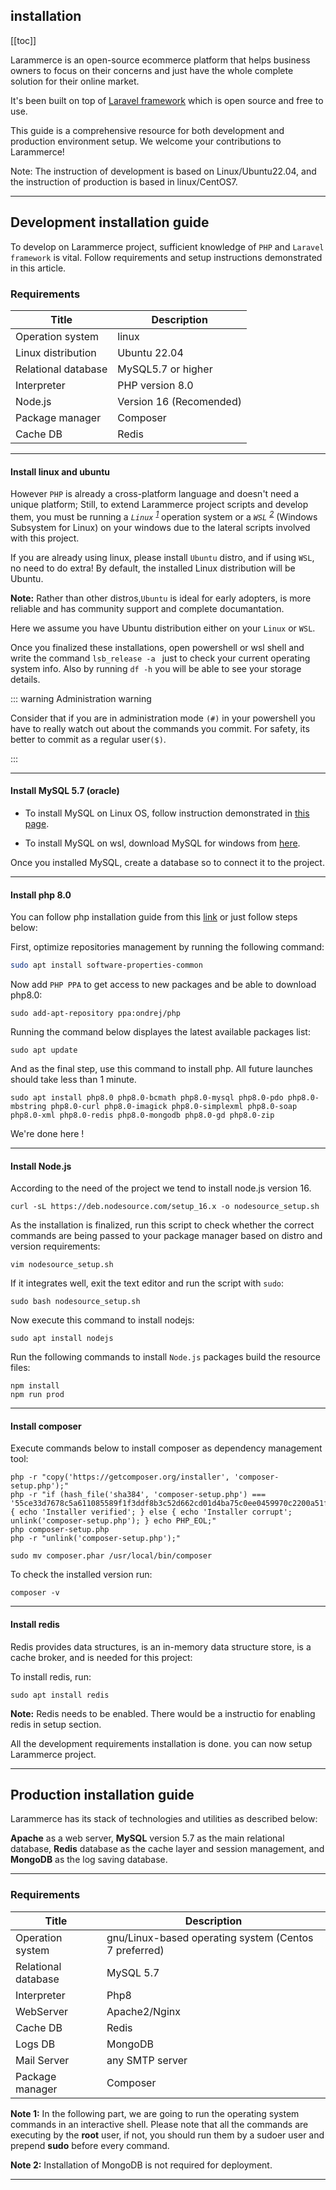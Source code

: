 ## installation

[[toc]]

Larammerce is an open-source ecommerce platform that helps business owners to focus on their concerns and just have the whole complete solution for their online market.

It's been built on top of [Laravel framework](https://laravel.com) which is open source and free to use.

This guide is a comprehensive resource for both development and production environment setup. We welcome your contributions to Larammerce!


Note: The instruction of development is based on Linux/Ubuntu22.04, and the instruction of production is based in linux/CentOS7.

---

## Development installation guide

To develop on Larammerce project, sufficient knowledge of `PHP` and `Laravel framework` is vital. Follow requirements and setup instructions demonstrated in this article. 

### Requirements


| Title |  Description |
|-----------|-------------------|
| Operation system | linux |
| Linux distribution | Ubuntu 22.04 |
| Relational database | MySQL5.7 or higher|
| Interpreter | PHP version 8.0 |
| Node.js | Version 16 (Recomended)|
| Package manager | Composer |
| Cache DB| Redis |
 
---

#### Install linux and ubuntu

However `PHP` is already a cross-platform language and doesn't need a unique platform; Still, to extend Larammerce project scripts and develop them, you must be running a *`Linux`* *<sup>[1](#1)</sup>* operation system or a *`WSL`* *<sup>[2](#2)</sup>* (Windows Subsystem for Linux) on your windows due to the lateral scripts involved with this project.

If you are already using linux, please install `Ubuntu` distro, and if using `WSL`, no need to do extra! By default, the installed Linux distribution will be Ubuntu.

**Note:** Rather than other distros,`Ubuntu` is ideal for early adopters, is more reliable and has community support and complete documantation.


Here we assume you have Ubuntu distribution either on your `Linux` or `WSL`.

Once you finalized these installations, open powershell or wsl shell and write the command `lsb_release -a ` just to check your current operating system info.
Also by running ` df -h ` you will be able to see your storage details.

::: warning Administration warning

Consider that if you are in administration mode `(#)` in your powershell you have to really watch out about the commands you commit. For safety, its better to commit as a regular user`($)`.

:::


---

#### Install MySQL 5.7 (oracle) 


- To install MySQL on Linux OS, follow instruction demonstrated in [this page](https://www.devart.com/dbforge/mysql/how-to-install-mysql-on-ubuntu/).

- To install MySQL on wsl, download MySQL for windows from [here](https://dev.mysql.com/downloads/mysql/5.7.html).

Once you installed MySQL, create a database so to connect it to the project. 

---

#### Install php 8.0 

You can follow php installation guide from this [link](https://medium.com/@laraveltuts/how-to-install-and-run-php-8-x-on-ubuntu-20-04-8f18e7565c41) or just follow steps below:

First, optimize repositories management by running the following command:

``` bash
sudo apt install software-properties-common
```

Now add `PHP PPA` to get access to new packages and be able to download php8.0: 

```
sudo add-apt-repository ppa:ondrej/php
```

Running the command below displayes the latest available packages list:

```
sudo apt update
```

And as the final step, use this command to install php. All future launches should take less than 1 minute.

```
sudo apt install php8.0 php8.0-bcmath php8.0-mysql php8.0-pdo php8.0-mbstring php8.0-curl php8.0-imagick php8.0-simplexml php8.0-soap php8.0-xml php8.0-redis php8.0-mongodb php8.0-gd php8.0-zip
```
We're done here !

---

#### Install Node.js

According to the need of the project we tend to install node.js version 16.

```
curl -sL https://deb.nodesource.com/setup_16.x -o nodesource_setup.sh
```
As the installation is finalized, run this script to check whether the correct commands are being passed to your package manager based on distro and version requirements:

```
vim nodesource_setup.sh
```

If it integrates well, exit the text editor and run the script with `sudo`:

```
sudo bash nodesource_setup.sh
```
Now execute this command to install nodejs:

```
sudo apt install nodejs
```

Run the following commands to install `Node.js` packages build the resource files:

```
npm install
npm run prod
```

---

#### Install composer 

Execute commands below to install composer as dependency management tool:

```
php -r "copy('https://getcomposer.org/installer', 'composer-setup.php');"
php -r "if (hash_file('sha384', 'composer-setup.php') === '55ce33d7678c5a611085589f1f3ddf8b3c52d662cd01d4ba75c0ee0459970c2200a51f492d557530c71c15d8dba01eae') { echo 'Installer verified'; } else { echo 'Installer corrupt'; unlink('composer-setup.php'); } echo PHP_EOL;"
php composer-setup.php
php -r "unlink('composer-setup.php');"

```
```
sudo mv composer.phar /usr/local/bin/composer
```
To check the installed version run:

```
composer -v
``` 

---

#### Install redis

Redis provides data structures, is an in-memory data structure store, is a cache broker, and is needed for this project:

To install redis, run:

```
sudo apt install redis
```
**Note:** Redis needs to be enabled. There would be a instructio for enabling redis in setup section.

All the development requirements installation is done. you can now setup Larammerce project.

---

## Production installation guide

Larammerce has its stack of technologies and utilities as described below:

**Apache** as a web server, **MySQL** version 5.7 as the main relational database, **Redis** database as the cache layer and session management, and **MongoDB** as the log saving database.

---

### Requirements

Title | Description
------|-----------------
Operation system | gnu/Linux-based operating system (Centos 7 preferred)
Relational database | MySQL 5.7
Interpreter | Php8
WebServer | Apache2/Nginx
Cache DB | Redis
Logs DB | MongoDB
Mail Server | any SMTP server
| Package manager | Composer |

**Note 1:** In the following part, we are going to run the operating system commands in an interactive shell. Please note that all the commands are executing by the **root** user, if not, you should run them by a sudoer user and prepend **sudo** before every command.

**Note 2:** Installation of MongoDB is not required for deployment.

---